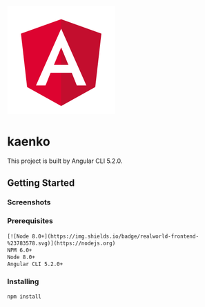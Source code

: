 # ![Angular 5+ Frontend](./imgs/angular.png)
# kaenko

This project is built by Angular CLI 5.2.0.

## Getting Started

### Screenshots



### Prerequisites

```
[![Node 8.0+](https://img.shields.io/badge/realworld-frontend-%23783578.svg)](https://nodejs.org)
NPM 6.0+
Node 8.0+
Angular CLI 5.2.0+
```

### Installing

```
npm install
```


